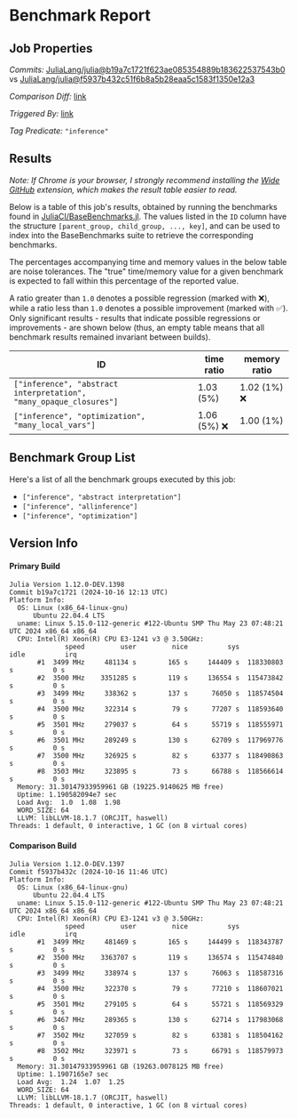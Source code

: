 # Benchmark Report

## Job Properties

*Commits:* [JuliaLang/julia@b19a7c1721f623ae085354889b183622537543b0](https://github.com/JuliaLang/julia/commit/b19a7c1721f623ae085354889b183622537543b0) vs [JuliaLang/julia@f5937b432c51f6b8a5b28eaa5c1583f1350e12a3](https://github.com/JuliaLang/julia/commit/f5937b432c51f6b8a5b28eaa5c1583f1350e12a3)

*Comparison Diff:* [link](https://github.com/JuliaLang/julia/compare/f5937b432c51f6b8a5b28eaa5c1583f1350e12a3..b19a7c1721f623ae085354889b183622537543b0)

*Triggered By:* [link](https://github.com/JuliaLang/julia/commit/b19a7c1721f623ae085354889b183622537543b0#commitcomment-148374929)

*Tag Predicate:* `"inference"`

## Results

*Note: If Chrome is your browser, I strongly recommend installing the [Wide GitHub](https://chrome.google.com/webstore/detail/wide-github/kaalofacklcidaampbokdplbklpeldpj?hl=en)
extension, which makes the result table easier to read.*

Below is a table of this job's results, obtained by running the benchmarks found in
[JuliaCI/BaseBenchmarks.jl](https://github.com/JuliaCI/BaseBenchmarks.jl). The values
listed in the `ID` column have the structure `[parent_group, child_group, ..., key]`,
and can be used to index into the BaseBenchmarks suite to retrieve the corresponding
benchmarks.

The percentages accompanying time and memory values in the below table are noise tolerances. The "true"
time/memory value for a given benchmark is expected to fall within this percentage of the reported value.

A ratio greater than `1.0` denotes a possible regression (marked with :x:), while a ratio less
than `1.0` denotes a possible improvement (marked with :white_check_mark:). Only significant results - results
that indicate possible regressions or improvements - are shown below (thus, an empty table means that all
benchmark results remained invariant between builds).

| ID | time ratio | memory ratio |
|----|------------|--------------|
| `["inference", "abstract interpretation", "many_opaque_closures"]` | 1.03 (5%)  | 1.02 (1%) :x: |
| `["inference", "optimization", "many_local_vars"]` | 1.06 (5%) :x: | 1.00 (1%)  |

## Benchmark Group List

Here's a list of all the benchmark groups executed by this job:

- `["inference", "abstract interpretation"]`
- `["inference", "allinference"]`
- `["inference", "optimization"]`

## Version Info

#### Primary Build

```
Julia Version 1.12.0-DEV.1398
Commit b19a7c1721 (2024-10-16 12:13 UTC)
Platform Info:
  OS: Linux (x86_64-linux-gnu)
      Ubuntu 22.04.4 LTS
  uname: Linux 5.15.0-112-generic #122-Ubuntu SMP Thu May 23 07:48:21 UTC 2024 x86_64 x86_64
  CPU: Intel(R) Xeon(R) CPU E3-1241 v3 @ 3.50GHz: 
              speed         user         nice          sys         idle          irq
       #1  3499 MHz     481134 s        165 s     144409 s  118330803 s          0 s
       #2  3500 MHz    3351285 s        119 s     136554 s  115473842 s          0 s
       #3  3499 MHz     338362 s        137 s      76050 s  118574504 s          0 s
       #4  3500 MHz     322314 s         79 s      77207 s  118593640 s          0 s
       #5  3501 MHz     279037 s         64 s      55719 s  118555971 s          0 s
       #6  3501 MHz     289249 s        130 s      62709 s  117969776 s          0 s
       #7  3500 MHz     326925 s         82 s      63377 s  118490863 s          0 s
       #8  3503 MHz     323895 s         73 s      66788 s  118566614 s          0 s
  Memory: 31.30147933959961 GB (19225.9140625 MB free)
  Uptime: 1.190582094e7 sec
  Load Avg:  1.0  1.08  1.98
  WORD_SIZE: 64
  LLVM: libLLVM-18.1.7 (ORCJIT, haswell)
Threads: 1 default, 0 interactive, 1 GC (on 8 virtual cores)

```

#### Comparison Build

```
Julia Version 1.12.0-DEV.1397
Commit f5937b432c (2024-10-16 11:46 UTC)
Platform Info:
  OS: Linux (x86_64-linux-gnu)
      Ubuntu 22.04.4 LTS
  uname: Linux 5.15.0-112-generic #122-Ubuntu SMP Thu May 23 07:48:21 UTC 2024 x86_64 x86_64
  CPU: Intel(R) Xeon(R) CPU E3-1241 v3 @ 3.50GHz: 
              speed         user         nice          sys         idle          irq
       #1  3499 MHz     481469 s        165 s     144499 s  118343787 s          0 s
       #2  3500 MHz    3363707 s        119 s     136574 s  115474840 s          0 s
       #3  3499 MHz     338974 s        137 s      76063 s  118587316 s          0 s
       #4  3500 MHz     322370 s         79 s      77210 s  118607021 s          0 s
       #5  3501 MHz     279105 s         64 s      55721 s  118569329 s          0 s
       #6  3467 MHz     289365 s        130 s      62714 s  117983068 s          0 s
       #7  3502 MHz     327059 s         82 s      63381 s  118504162 s          0 s
       #8  3502 MHz     323971 s         73 s      66791 s  118579973 s          0 s
  Memory: 31.30147933959961 GB (19263.0078125 MB free)
  Uptime: 1.1907165e7 sec
  Load Avg:  1.24  1.07  1.25
  WORD_SIZE: 64
  LLVM: libLLVM-18.1.7 (ORCJIT, haswell)
Threads: 1 default, 0 interactive, 1 GC (on 8 virtual cores)

```
